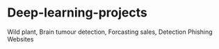 # Deep-learning-projects
Wild plant, Brain tumour detection, Forcasting sales, Detection Phishing Websites
